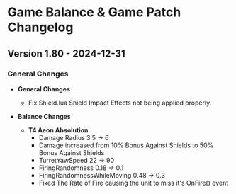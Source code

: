 # Game Balance & Game Patch Changelog

## Version 1.80 - 2024-12-31
### General Changes

- **General Changes**
    - Fix Shield.lua Shield Impact Effects not being applied properly.

- **Balance Changes**
    - **T4 Aeon Absolution**
        - Damage Radius 3.5 -> 6
        - Damage increased from 10% Bonus Against Shields to 50% Bonus Against Shields
        - TurretYawSpeed 22 -> 90
        - FiringRandomness 0.18 -> 0.1
        - FiringRandomnessWhileMoving 0.48 -> 0.3
        - Fixed The Rate of Fire causing the unit to miss it's OnFire() event